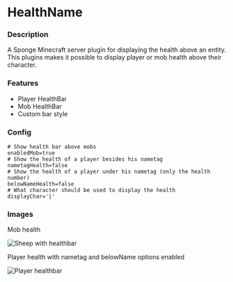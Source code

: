 # HealthName

### Description

A Sponge Minecraft server plugin for displaying the health above an entity.
This plugins makes it possible to display player or mob health above their character.

### Features

* Player HealthBar
* Mob HealthBar
* Custom bar style

### Config
    # Show health bar above mobs
    enabledMob=true
    # Show the health of a player besides his nametag
    nametagHealth=false
    # Show the health of a player under his nametag (only the health number)
    belowNameHealth=false
    # What character should be used to display the health
    displayChar='|'

### Images

Mob health

![Sheep with healthbar](https://i.imgur.com/FMy2tTa.png)

Player health with nametag and belowName options enabled

![Player healthbar](https://i.imgur.com/4ZX7D4O.png)
